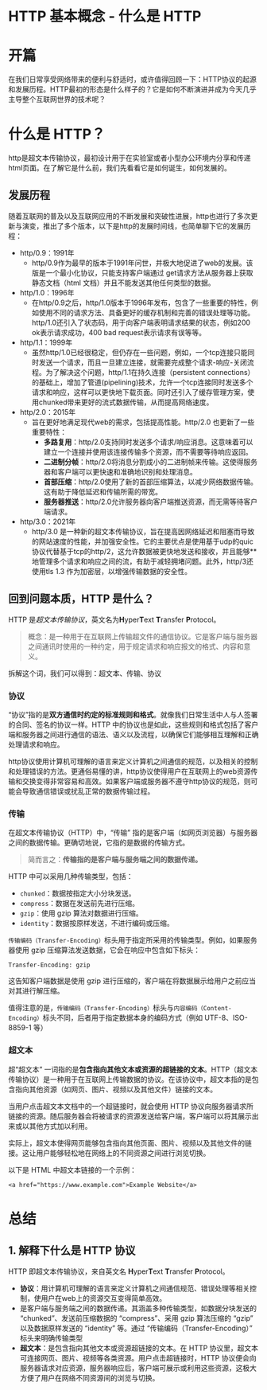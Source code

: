 # HTTP 基本概念 - 什么是 HTTP

# 开篇

在我们日常享受网络带来的便利与舒适时，或许值得回顾一下：HTTP协议的起源和发展历程。HTTP最初的形态是什么样子的？它是如何不断演进并成为今天几乎主导整个互联网世界的技术呢？

# 什么是 HTTP？

http是超文本传输协议，最初设计用于在实验室或者小型办公环境内分享和传递html页面。在了解它是什么前，我们先看看它是如何诞生，如何发展的。

## 发展历程

随着互联网的普及以及互联网应用的不断发展和突破性进展，http也进行了多次更新与演变，推出了多个版本，以下是http的发展时间线，也简单聊下它的发展历程：

- http/0.9：1991年
    - http/0.9作为最早的版本于1991年问世，并极大地促进了web的发展。该版是一个最小化协议，只能支持客户端通过 get请求方法从服务器上获取静态文档（html 文档）并且不能发送其他任何类型的数据。
- http/1.0：1996年
    - 在http/0.9之后，http/1.0版本于1996年发布，包含了一些重要的特性，例如使用不同的请求方法、具备更好的缓存机制和完善的错误处理等功能。http/1.0还引入了状态码，用于向客户端表明请求结果的状态，例如200 ok表示请求成功，400 bad request表示请求有误等等。
- http/1.1：1999年
    - 虽然http/1.0已经很稳定，但仍存在一些问题，例如，一个tcp连接只能同时发送一个请求，而且一旦建立连接，就需要完成整个请求-响应-关闭流程。为了解决这个问题，http/1.1在持久连接（persistent connections）的基础上，增加了管道(pipelining)技术，允许一个tcp连接同时发送多个请求和响应，这样可以更快地下载页面。同时还引入了缓存管理方案，使用chunked带来更好的流式数据传输，从而提高网络速度。
- http/2.0：2015年
    - 旨在更好地满足现代web的需求，包括提高性能。http/2.0 也更新了一些重要特性：
        - **多路复用**：http/2.0支持同时发送多个请求/响应消息。这意味着可以建立一个连接并使用该连接传输多个资源，而不需要等待响应返回。
        - **二进制分帧**：http/2.0将消息分割成小的二进制帧来传输。这使得服务器和客户端可以更快速和准确地识别和处理消息。
        - **首部压缩**：http/2.0使用了新的首部压缩算法，以减少网络数据传输。这有助于降低延迟和传输所需的带宽。
        - **服务器推送**：http/2.0允许服务器向客户端推送资源，而无需等待客户端请求。
- http/3.0：2021年
    - http/3.0 是一种新的超文本传输协议，旨在提高因网络延迟和阻塞而导致的网站速度的性能，并加强安全性。它的主要优点是使用基于udp的quic协议代替基于tcp的http/2，这允许数据被更快地发送和接收，并且能够**地管理多个请求和响应之间的流，有助于减轻拥堵问题。此外，http/3还使用tls 1.3 作为加密层，以增强传输数据的安全性。

## 回到问题本质，HTTP 是什么？

HTTP 是*超文本传输协议*，英文名为**H**yper**T**ext **T**ransfer **P**rotocol。

> 概念：是一种用于在互联网上传输超文件的通信协议。它是客户端与服务器之间通讯时使用的一种约定，用于规定请求和响应报文的格式、内容和意义。
> 

拆解这个词，我们可以得到：超文本、传输、协议

### 协议

“协议”指的是**双方通信时约定的标准规则和格式**。就像我们日常生活中人与人签署的合同、签名的协议一样。HTTP 中的协议也是如此，这些规则和格式包括了客户端和服务器之间进行通信的语法、语义以及流程，以确保它们能够相互理解和正确处理请求和响应。

http协议使用计算机可理解的语言来定义计算机之间通信的规范，以及相关的控制和处理错误的方法。更通俗易懂的讲，http协议使得用户在互联网上的web资源传输和交换变得非常容易和高效。如果客户端或服务器不遵守http协议的规范，则可能会导致通信错误或扰乱正常的数据传输过程。

### 传输

在超文本传输协议（HTTP）中，“传输” 指的是客户端（如网页浏览器）与服务器之间的数据传输。更确切地说，它指的是数据的传输方式。

> 简而言之：**传输指的是客户端与服务端之间的数据传递。**
> 

HTTP 中可以采用几种传输类型，包括：

- `chunked`：数据按指定大小分块发送。
- `compress`：数据在发送前先进行压缩。
- `gzip`：使用 gzip 算法对数据进行压缩。
- `identity`：数据按原样发送，不进行编码或压缩。

`传输编码（Transfer-Encoding）`标头用于指定所采用的传输类型。例如，如果服务器使用 gzip 压缩算法发送数据，它会在响应中包含如下标头：

```
Transfer-Encoding: gzip
```

这告知客户端数据是使用 gzip 进行压缩的，客户端在将数据展示给用户之前应当对其进行解压缩。

值得注意的是，`传输编码（Transfer-Encoding）`标头与`内容编码（Content-Encoding）`标头不同，后者用于指定数据本身的编码方式（例如 UTF-8、ISO-8859-1 等）

### 超文本

超“超文本” 一词指的是**包含指向其他文本或资源的超链接的文本**。HTTP（超文本传输协议）是一种用于在互联网上传输数据的协议。在该协议中，超文本指的是包含指向其他资源（如网页、图片、视频以及其他文件）链接的文本。

当用户点击超文本文档中的一个超链接时，就会使用 HTTP 协议向服务器请求所链接的资源。随后服务器会将被请求的资源发送给客户端，客户端可以将其展示出来或以其他方式加以利用。

实际上，超文本使得网页能够包含指向其他页面、图片、视频以及其他文件的链接。这让用户能够轻松地在网络上的不同资源之间进行浏览切换。

以下是 HTML 中超文本链接的一个示例：

```
<a href="https://www.example.com">Example Website</a>
```

# 总结

## 1. 解释下什么是 HTTP 协议

HTTP 即超文本传输协议，来自英文名 **H**yper**T**ext **T**ransfer **P**rotocol。

- **协议**：用计算机可理解的语言来定义计算机之间通信规范、错误处理等相关控制，使用户在web上的资源交互变得简单高效。
- 是客户端与服务端之间的数据传递。其涵盖多种传输类型，如数据分块发送的 “chunked”、发送前压缩数据的 “compress”、采用 gzip 算法压缩的 “gzip” 以及数据原样发送的 “identity” 等。通过 “传输编码（Transfer-Encoding）” 标头来明确传输类型
- **超文本**：是包含指向其他文本或资源超链接的文本。在 HTTP 协议里，超文本可连接网页、图片、视频等各类资源。用户点击超链接时，HTTP 协议便会向服务器请求对应资源，服务器响应后，客户端可展示或利用这些资源，这极大方便了用户在网络不同资源间的浏览与切换。